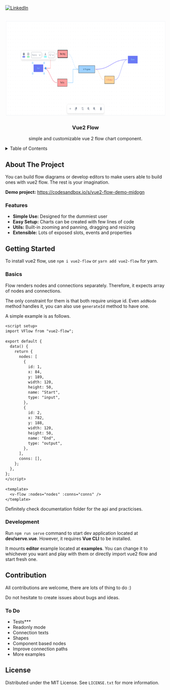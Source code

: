 <div id="top"></div>

[![LinkedIn][linkedin-shield]][linkedin-url]

<!-- PROJECT LOGO -->
<br />
<div align="center">
  <a href="https://github.com/ahmetkoprulu/okkes">
    <img src="header.png" alt="Logo" width="900" height="300">
  </a>

<h3 align="center">Vue2 Flow</h3>

  <p align="center">
    simple and customizable vue 2 flow chart component.
    <br />
  </p>
</div>

<!-- TABLE OF CONTENTS -->
<details>
  <summary>Table of Contents</summary>
  <ol>
    <li>
      <a href="#about-the-project">About The Project</a>
      <ul>
        <li><a href="#features">Features</a></li>
      </ul>
    </li>
    <li>
      <a href="#getting-started">Getting Started</a>
      <ul>
        <li><a href="#basics">Basics</a></li>
        <li><a href="#development">Development</a></li>
      </ul>
    </li>
	    <li>
      <a href="#contribution">Contribution</a>
      <ul>
        <li><a href="#to-do">To Do</a></li>
      </ul>
    </li>
    <li><a href="#license">License</a></li>
  </ol>
</details>

<!-- ABOUT THE PROJECT -->

## About The Project

You can build flow diagrams or develop editors to make users able to build ones with vue2 flow. The rest is your imagination.

**Demo project:** https://codesandbox.io/s/vue2-flow-demo-mjdogn

### Features

- **Simple Use:** Designed for the dummiest user
- **Easy Setup:** Charts can be created with few lines of code
- **Utils:** Built-in zooming and panning, dragging and resizing
- **Extensible:** Lots of exposed slots, events and properties

<!-- GETTING STARTED -->

## Getting Started

To install vue2 flow, use `npm i vue2-flow` or `yarn add vue2-flow` for yarn.

### Basics

Flow renders nodes and connections separately. Therefore, it expects array of nodes and connections.

The only constraint for them is that both require unique id. Even `addNode` method handles it, you can also use `generateId` method to have one.

A simple example is as follows.

```vue
<script setup>
import VFlow from "vue2-flow";

export default {
  data() {
    return {
      nodes: [
        {
          id: 1,
          x: 84,
          y: 189,
          width: 120,
          height: 50,
          name: "Start",
          type: "input",
        },
        {
          id: 2,
          x: 782,
          y: 188,
          width: 120,
          height: 50,
          name: "End",
          type: "output",
        },
      ],
      conns: [],
    };
  },
};
</script>

<template>
  <v-flow :nodes="nodes" :conns="conns" />
</template>
```

Definitely check documentation folder for the api and practicises.

### Development

Run `npm run serve` command to start dev application located at **dev/serve.vue**. However, it requires **Vue CLI** to be installed.

It mounts **editor** example located at **examples**. You can change it to whichever you want and play with them or directly import vue2 flow and start fresh one.

## Contribution

All contributions are welcome, there are lots of thing to do :)

Do not hesitate to create issues about bugs and ideas.

### To Do

- Tests\*\*\*
- Readonly mode
- Connection texts
- Shapes
- Component based nodes
- Improve connection paths
- More examples

<!-- LICENSE -->

## License

Distributed under the MIT License. See `LICENSE.txt` for more information.

<!-- MARKDOWN LINKS & IMAGES -->
<!-- https://www.markdownguide.org/basic-syntax/#reference-style-links -->

[linkedin-shield]: https://img.shields.io/badge/-LinkedIn-black.svg?style=for-the-badge&logo=linkedin&colorB=555
[linkedin-url]: https://www.linkedin.com/in/ahmetkoprulu/
